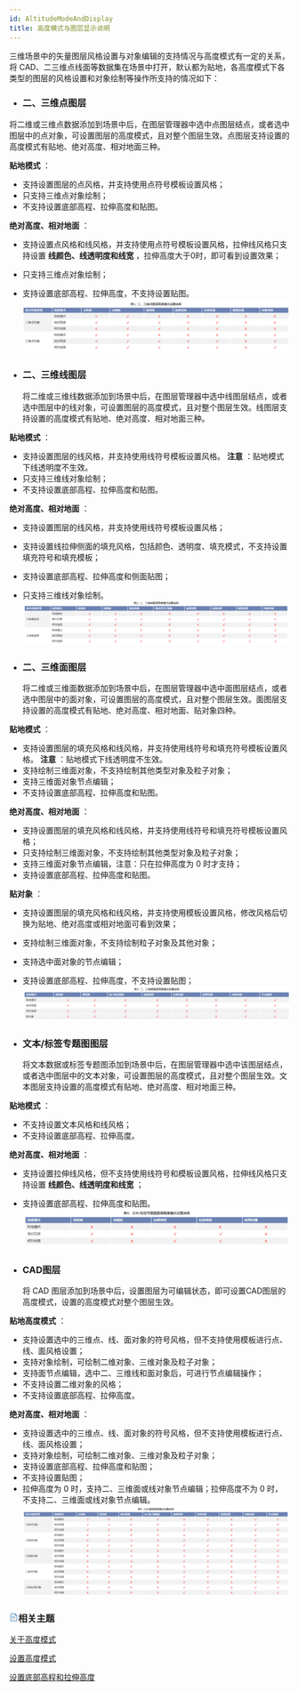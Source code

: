 ```yaml
---
id: AltitudeModeAndDisplay
title: 高度模式与图层显示说明  
---  
```

三维场景中的矢量图层风格设置与对象编辑的支持情况与高度模式有一定的关系，将
CAD、二三维点线面等数据集在场景中打开，默认都为贴地，各高度模式下各类型的图层的风格设置和对象绘制等操作所支持的情况如下：

* ### **二、三维点图层**

将二维或三维点数据添加到场景中后，在图层管理器中选中点图层结点，或者选中图层中的点对象，可设置图层的高度模式，且对整个图层生效。点图层支持设置的高度模式有贴地、绝对高度、相对地面三种。

**贴地模式** ：

* 支持设置图层的点风格，并支持使用点符号模板设置风格；
* 只支持三维点对象绘制；
* 不支持设置底部高程、拉伸高度和贴图。

**绝对高度、相对地面** ：

* 支持设置点风格和线风格，并支持使用点符号模板设置风格，拉伸线风格只支持设置 **线颜色、线透明度和线宽** ，拉伸高度大于0时，即可看到设置效果；
* 只支持三维点对象绘制；
* 支持设置底部高程、拉伸高度，不支持设置贴图。   
![](img/1.png)
* ### **二、三维线图层**

   将二维或三维线数据添加到场景中后，在图层管理器中选中线图层结点，或者选中图层中的线对象，可设置图层的高度模式，且对整个图层生效。线图层支持设置的高度模式有贴地、绝对高度、相对地面三种。

**贴地模式** ：

* 支持设置图层的线风格，并支持使用线符号模板设置风格。 **注意** ：贴地模式下线透明度不生效。
* 只支持三维线对象绘制；
* 不支持设置底部高程、拉伸高度和贴图。

**绝对高度、相对地面** ：

* 支持设置图层的线风格，并支持使用线符号模板设置风格；
* 支持设置线拉伸侧面的填充风格，包括颜色、透明度、填充模式，不支持设置填充符号和填充模板；
* 支持设置底部高程、拉伸高度和侧面贴图；
* 只支持三维线对象绘制。   
![](img/2.png)
* ### **二、三维面图层**

   将二维或三维面数据添加到场景中后，在图层管理器中选中面图层结点，或者选中图层中的面对象，可设置图层的高度模式，且对整个图层生效。面图层支持设置的高度模式有贴地、绝对高度、相对地面、贴对象四种。

**贴地模式** ：

* 支持设置图层的填充风格和线风格，并支持使用线符号和填充符号模板设置风格。 **注意** ：贴地模式下线透明度不生效。
* 支持绘制三维面对象，不支持绘制其他类型对象及粒子对象；
* 支持三维面对象节点编辑；
* 不支持设置底部高程、拉伸高度和贴图。

**绝对高度、相对地面** ：

* 支持设置图层的填充风格和线风格，并支持使用线符号和填充符号模板设置风格；
* 只支持绘制三维面对象，不支持绘制其他类型对象及粒子对象；
* 支持三维面对象节点编辑，注意：只在拉伸高度为 0 时才支持；
* 支持设置底部高程、拉伸高度和贴图。

**贴对象** ：

* 支持设置图层的填充风格和线风格，并支持使用模板设置风格，修改风格后切换为贴地、绝对高度或相对地面可看到效果；
* 支持绘制三维面对象，不支持绘制粒子对象及其他对象；
* 支持选中面对象的节点编辑；
* 支持设置底部高程、拉伸高度，不支持设置贴图；   
![](img/3.png)
* ### **文本/标签专题图图层**

   将文本数据或标签专题图添加到场景中后，在图层管理器中选中该图层结点，或者选中图层中的文本对象，可设置图层的高度模式，且对整个图层生效。文本图层支持设置的高度模式有贴地、绝对高度、相对地面三种。

**贴地模式** ：

* 不支持设置文本风格和线风格；
* 不支持设置底部高程、拉伸高度。

**绝对高度、相对地面** ：

* 支持设置拉伸线风格，但不支持使用线符号和模板设置风格，拉伸线风格只支持设置 **线颜色、线透明度和线宽** ；
* 支持设置底部高程、拉伸高度和贴图。   
![](img/4.png)
* ### **CAD图层**

   将 CAD 图层添加到场景中后，设置图层为可编辑状态，即可设置CAD图层的高度模式，设置的高度模式对整个图层生效。
 
**贴地高度模式** ：

* 支持设置选中的三维点、线、面对象的符号风格，但不支持使用模板进行点、线、面风格设置；
* 支持对象绘制，可绘制二维对象、三维对象及粒子对象；
* 支持面节点编辑，选中二、三维线和面对象后，可进行节点编辑操作；
* 不支持设置二维对象的风格；
* 不支持设置底部高程、拉伸高度。

**绝对高度、相对地面** ：

* 支持设置选中的三维点、线、面对象的符号风格，但不支持使用模板进行点、线、面风格设置；
* 支持对象绘制，可绘制二维对象、三维对象及粒子对象；
* 支持设置底部高程、拉伸高度和贴图；
* 不支持设置贴图；
* 拉伸高度为 0 时，支持二、三维面或线对象节点编辑；拉伸高度不为 0 时，不支持二、三维面或线对象节点编辑。
![](img/5.png) 
  
### ![](../../img/read.gif)相关主题

 [关于高度模式](AboutAltitudeMode)

 [设置高度模式](AltitudeModeSetting)

 [设置底部高程和拉伸高度](SettingHeight)




